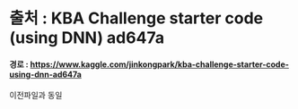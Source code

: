 # 출처 : KBA Challenge starter code (using DNN) ad647a
#### 경로 : https://www.kaggle.com/jinkongpark/kba-challenge-starter-code-using-dnn-ad647a

이전파일과 동일
